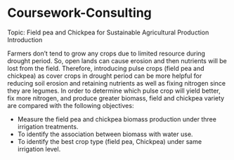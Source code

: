 # Coursework-Consulting
Topic: Field pea and Chickpea for Sustainable Agricultural Production
Introduction

Farmers don’t tend to grow any crops due to limited resource during drought period. So, open lands can cause erosion and then nutrients will be lost from the field. Therefore, introducing pulse crops (field pea and chickpea) as cover crops in drought period can be more helpful for reducing soil erosion and retaining nutrients as well as fixing nitrogen since they are legumes. In order to determine which pulse crop will yield better, fix more nitrogen, and produce greater biomass, field and chickpea variety are compared with the following objectives:
* Measure the field pea and chickpea biomass production under three irrigation treatments.
* To identify the association between biomass with water use.
* To identify the best crop type (field pea, Chickpea) under same irrigation level.
